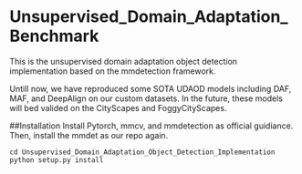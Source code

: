# Unsupervised_Domain_Adaptation_Benchmark
This is the unsupervised domain adaptation object detection implementation based on the mmdetection framework.

Untill now, we have reproduced some SOTA UDAOD models including DAF, MAF, and DeepAlign on our custom datasets. In the future, these models will bed valided on the CityScapes and FoggyCityScapes.

##Installation
Install Pytorch, mmcv, and mmdetection as official guidiance. Then, install the mmdet as our repo again.
```shell
cd Unsupervised_Domain_Adaptation_Object_Detection_Implementation
python setup.py install
```

